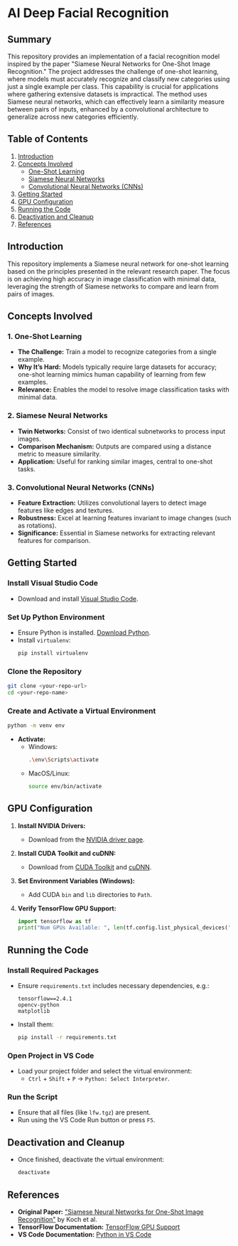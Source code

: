 # AI Deep Facial Recognition

## Summary

This repository provides an implementation of a facial recognition model inspired by the paper "Siamese Neural Networks for One-Shot Image Recognition." The project addresses the challenge of one-shot learning, where models must accurately recognize and classify new categories using just a single example per class. This capability is crucial for applications where gathering extensive datasets is impractical. The method uses Siamese neural networks, which can effectively learn a similarity measure between pairs of inputs, enhanced by a convolutional architecture to generalize across new categories efficiently.

## Table of Contents

1. [Introduction](#introduction)
2. [Concepts Involved](#concepts-involved)
   - [One-Shot Learning](#1-one-shot-learning)
   - [Siamese Neural Networks](#2-siamese-neural-networks)
   - [Convolutional Neural Networks (CNNs)](#3-convolutional-neural-networks-cnns)
3. [Getting Started](#getting-started)
4. [GPU Configuration](#gpu-configuration)
5. [Running the Code](#running-the-code)
6. [Deactivation and Cleanup](#deactivation-and-cleanup)
7. [References](#references)

## Introduction

This repository implements a Siamese neural network for one-shot learning based on the principles presented in the relevant research paper. The focus is on achieving high accuracy in image classification with minimal data, leveraging the strength of Siamese networks to compare and learn from pairs of images.

## Concepts Involved

### 1. One-Shot Learning

- **The Challenge:** Train a model to recognize categories from a single example.
- **Why It’s Hard:** Models typically require large datasets for accuracy; one-shot learning mimics human capability of learning from few examples.
- **Relevance:** Enables the model to resolve image classification tasks with minimal data.

### 2. Siamese Neural Networks

- **Twin Networks:** Consist of two identical subnetworks to process input images.
- **Comparison Mechanism:** Outputs are compared using a distance metric to measure similarity.
- **Application:** Useful for ranking similar images, central to one-shot tasks.

### 3. Convolutional Neural Networks (CNNs)

- **Feature Extraction:** Utilizes convolutional layers to detect image features like edges and textures.
- **Robustness:** Excel at learning features invariant to image changes (such as rotations).
- **Significance:** Essential in Siamese networks for extracting relevant features for comparison.

## Getting Started

### Install Visual Studio Code
- Download and install [Visual Studio Code](https://code.visualstudio.com/).

### Set Up Python Environment
- Ensure Python is installed. [Download Python](https://www.python.org/downloads/).
- Install `virtualenv`:
  ```bash
  pip install virtualenv
  ```

### Clone the Repository
```bash
git clone <your-repo-url>
cd <your-repo-name>
```

### Create and Activate a Virtual Environment
```bash
python -m venv env
```
- **Activate:**
  - Windows:
    ```bash
    .\env\Scripts\activate
    ```
  - MacOS/Linux:
    ```bash
    source env/bin/activate
    ```

## GPU Configuration

1. **Install NVIDIA Drivers:**
   - Download from the [NVIDIA driver page](https://www.nvidia.com/Download/index.aspx).

2. **Install CUDA Toolkit and cuDNN:**
   - Download from [CUDA Toolkit](https://developer.nvidia.com/cuda-11.4.1-download-archive) and [cuDNN](https://developer.nvidia.com/cudnn).

3. **Set Environment Variables (Windows):**
   - Add CUDA `bin` and `lib` directories to `Path`.

4. **Verify TensorFlow GPU Support:**
   ```python
   import tensorflow as tf
   print("Num GPUs Available: ", len(tf.config.list_physical_devices('GPU')))
   ```

## Running the Code

### Install Required Packages
- Ensure `requirements.txt` includes necessary dependencies, e.g.:
  ```
  tensorflow==2.4.1
  opencv-python
  matplotlib
  ```
- Install them:
  ```bash
  pip install -r requirements.txt
  ```

### Open Project in VS Code
- Load your project folder and select the virtual environment:
  - `Ctrl` + `Shift` + `P` → `Python: Select Interpreter`.

### Run the Script
- Ensure that all files (like `lfw.tgz`) are present.
- Run using the VS Code Run button or press `F5`.

## Deactivation and Cleanup

- Once finished, deactivate the virtual environment:
  ```bash
  deactivate
  ```

## References

- **Original Paper:** ["Siamese Neural Networks for One-Shot Image Recognition"](https://www.cs.cmu.edu/~rsalakhu/papers/oneshot1.pdf) by Koch et al.
- **TensorFlow Documentation:** [TensorFlow GPU Support](https://www.tensorflow.org/install/gpu)
- **VS Code Documentation:** [Python in VS Code](https://code.visualstudio.com/docs/python/python-tutorial)